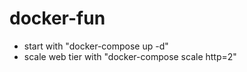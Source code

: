 # docker-fun

* start with "docker-compose up -d"
* scale web tier with "docker-compose scale http=2"
